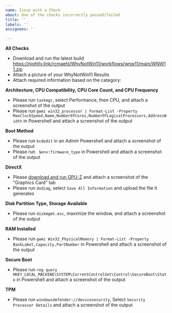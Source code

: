 ```yaml
---
name: Issue with a Check
about: One of the checks incorrectly passed/failed
title: ''
labels: ''
assignees: ''

---
```


**All Checks**
- Download and run the latest build https://nightly.link/rcmaehl/WhyNotWin11/workflows/wnw11/main/WNW11.zip
- Attach a picture of your WhyNotWin11 Results
- Attach required information based on the category:

**Architecture, CPU Compatibility, CPU Core Count, and CPU Frequency**
- Please run `taskmgr`, select Performance, then CPU, and attach a screenshot of the output
- Please run `gwmi win32_processor | Format-List -Property MaxClockSpeed,Name,NumberOfCores,NumberOfLogicalProcessors,AddressWidth` in Powershell and attach a screenshot of the output

**Boot Method**
- Please run `bcdedit` in an *Admin* Powershell and attach a screenshot of the output
- Please run ` $env:firmware_type` in Powershell and attach a screenshot of the output

**DirectX**
- Please [download and run GPU-Z](https://www.techpowerup.com/download/techpowerup-gpu-z/) and attach a screenshot of the "Graphics Card" tab
- Please run `dxdiag`, select `Save All Information` and upload the file it generates

**Disk Partition Type, Storage Available**
- Please run `diskmgmt.msc`, maximize the window, and attach a screenshot of the output

**RAM Installed**
- Please run `gwmi Win32_PhysicalMemory | Format-List -Property BankLabel,Capacity,PartNumber` in Powershell and attach a screenshot of the output

**Secure Boot**
- Please run `reg query HKEY_LOCAL_MACHINE\SYSTEM\CurrentControlSet\Control\SecureBoot\State` in Powershell and attach a screenshot of the output

**TPM**
- Please run `windowsdefender://devicesecurity`, Select `Security Processor Details` and attach a screenshot of the output
